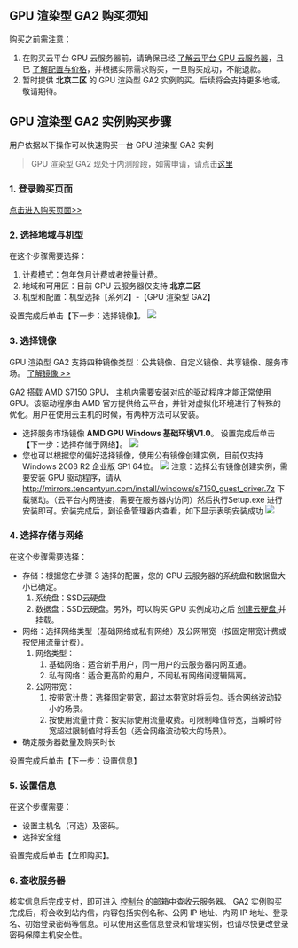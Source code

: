 ## GPU 渲染型 GA2  购买须知
购买之前需注意：
1. 在购买云平台 GPU 云服务器前，请确保已经 [了解云平台 GPU 云服务器](/doc/product/560/8015l)，且已 [了解配置与价格](/doc/product/560/8025)，并根据实际需求购买，一旦购买成功，不能退款。
2. 暂时提供   **北京二区** 的 GPU 渲染型 GA2 实例购买。后续将会支持更多地域，敬请期待。

##  GPU 渲染型 GA2 实例购买步骤

用户依据以下操作可以快速购买一台  GPU 渲染型 GA2 实例
>GPU 渲染型 GA2 现处于内测阶段，如需申请，请点击[这里](http://tcecqpoc.fsphere.cn/act/apply/ga2)

### 1. 登录购买页面
[点击进入购买页面>>](https://buy.tce.fsphere.cn/cvm?regionId=8&zoneId=800002&generation=v2&deviceType=ga&tabIndex=1)

### 2. 选择地域与机型
在这个步骤需要选择：
1. 计费模式：包年包月计费或者按量计费。
2. 地域和可用区：目前 GPU 云服务器仅支持  **北京二区** 
3. 机型和配置：机型选择【系列2】-【GPU 渲染型 GA2】

设置完成后单击【下一步：选择镜像】。
![](http://imgcache.tcecqpoc.fsphere.cn/image/mc.qcloudimg.com/static/img/4b8bc6bd5b1b838acf064c157f66c361/image.png)
### 3. 选择镜像
GPU 渲染型 GA2 支持四种镜像类型：公共镜像、自定义镜像、共享镜像、服务市场。 [了解镜像 >>](/doc/product/213/4940)

GA2 搭载 AMD S7150 GPU， 主机内需要安装对应的驱动程序才能正常使用GPU。该驱动程序由 AMD 官方提供给云平台，并针对虚拟化环境进行了特殊的优化。用户在使用云主机的时候，有两种方法可以安装。

- 选择服务市场镜像 **AMD GPU Windows 基础环境V1.0**。
设置完成后单击【下一步：选择存储于网络】。
![](http://imgcache.tcecqpoc.fsphere.cn/image/mc.qcloudimg.com/static/img/9c653b7a37c8dcb8f0a95d7e548f8739/image.png)
- 您也可以根据您的偏好选择镜像，使用公有镜像创建实例，目前仅支持Windows 2008 R2 企业版 SP1 64位。
![](http://imgcache.tcecqpoc.fsphere.cn/image/mc.qcloudimg.com/static/img/5c8133796dda48a522c5fa76a5adcd57/image.png)
注意：选择公有镜像创建实例，需要安装 GPU 驱动程序，请从 http://mirrors.tencentyun.com/install/windows/s7150_guest_driver.7z 下载驱动。（云平台内网链接，需要在服务器内访问）然后执行Setup.exe 进行安装即可。安装完成后，到设备管理器内查看，如下显示表明安装成功
![](http://imgcache.tcecqpoc.fsphere.cn/image/mc.qcloudimg.com/static/img/831923fe6942f4cb03640cffdb5883fd/image.png)
### 4. 选择存储与网络
在这个步骤需要选择：
- 存储：根据您在步骤 3 选择的配置，您的 GPU 云服务器的系统盘和数据盘大小已确定。
	1. 系统盘：SSD云硬盘
	2. 数据盘：SSD云硬盘。另外，可以购买 GPU 实例成功之后 [创建云硬盘 ](/doc/product/362/5744#.E5.88.9B.E5.BB.BA.E5.BC.B9.E6.80.A7.E4.BA.91.E7.9B.98)并挂载。
- 网络：选择网络类型（基础网络或私有网络）及公网带宽（按固定带宽计费或按使用流量计费）。
	1. 网络类型：
		1. 基础网络：适合新手用户，同一用户的云服务器内网互通。
		2. 私有网络：适合更高阶的用户，不同私有网络间逻辑隔离。
	2. 公网带宽：
		1. 按带宽计费：选择固定带宽，超过本带宽时将丢包。适合网络波动较小的场景。
		2. 按使用流量计费：按实际使用流量收费。可限制峰值带宽，当瞬时带宽超过限制值时将丢包（适合网络波动较大的场景）。
- 确定服务器数量及购买时长

设置完成后单击【下一步：设置信息】

### 5. 设置信息
在这个步骤需要：
- 设置主机名（可选）及密码。
- 选择安全组

设置完成后单击【立即购买】。
### 6. 查收服务器
核实信息后完成支付，即可进入 [控制台](http://console.tce.fsphere.cn/cvm) 的邮箱中查收云服务器。
GA2 实例购买完成后，将会收到站内信，内容包括实例名称、公网 IP 地址、内网 IP 地址、登录名、初始登录密码等信息。可以使用这些信息登录和管理实例，也请尽快更改登录密码保障主机安全性。


